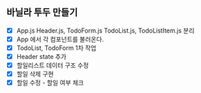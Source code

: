 ## 바닐라 투두 만들기

- [x] App.js Header.js, TodoForm.js TodoList.js, TodoListItem.js 분리
- [x] App 에서 각 컴포넌트를 불러온다.
- [x] TodoList, TodoForm 1차 작업
- [x] Header state 추가
- [x] 할일리스트 데이터 구조 수정
- [x] 할일 삭제 구현
- [x] 할일 수정 - 할일 여부 체크
